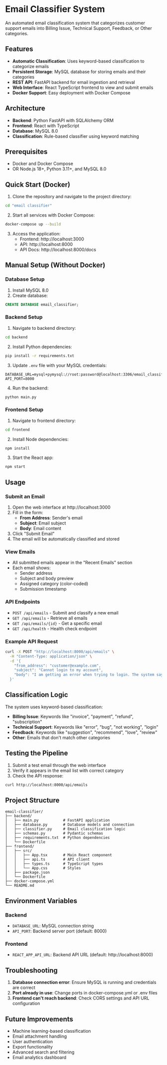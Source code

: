 # Email Classifier System

An automated email classification system that categorizes customer support emails into Billing Issue, Technical Support, Feedback, or Other categories.

## Features

- **Automatic Classification**: Uses keyword-based classification to categorize emails
- **Persistent Storage**: MySQL database for storing emails and their categories
- **REST API**: FastAPI backend for email ingestion and retrieval
- **Web Interface**: React TypeScript frontend to view and submit emails
- **Docker Support**: Easy deployment with Docker Compose

## Architecture

- **Backend**: Python FastAPI with SQLAlchemy ORM
- **Frontend**: React with TypeScript
- **Database**: MySQL 8.0
- **Classification**: Rule-based classifier using keyword matching

## Prerequisites

- Docker and Docker Compose
- OR Node.js 18+, Python 3.11+, and MySQL 8.0

## Quick Start (Docker)

1. Clone the repository and navigate to the project directory:
```bash
cd "email classifier"
```

2. Start all services with Docker Compose:
```bash
docker-compose up --build
```

3. Access the application:
   - Frontend: http://localhost:3000
   - API: http://localhost:8000
   - API Docs: http://localhost:8000/docs

## Manual Setup (Without Docker)

### Database Setup

1. Install MySQL 8.0
2. Create database:
```sql
CREATE DATABASE email_classifier;
```

### Backend Setup

1. Navigate to backend directory:
```bash
cd backend
```

2. Install Python dependencies:
```bash
pip install -r requirements.txt
```

3. Update `.env` file with your MySQL credentials:
```
DATABASE_URL=mysql+pymysql://root:password@localhost:3306/email_classifier
API_PORT=8000
```

4. Run the backend:
```bash
python main.py
```

### Frontend Setup

1. Navigate to frontend directory:
```bash
cd frontend
```

2. Install Node dependencies:
```bash
npm install
```

3. Start the React app:
```bash
npm start
```

## Usage

### Submit an Email

1. Open the web interface at http://localhost:3000
2. Fill in the form:
   - **From Address**: Sender's email
   - **Subject**: Email subject
   - **Body**: Email content
3. Click "Submit Email"
4. The email will be automatically classified and stored

### View Emails

- All submitted emails appear in the "Recent Emails" section
- Each email shows:
  - Sender address
  - Subject and body preview
  - Assigned category (color-coded)
  - Submission timestamp

### API Endpoints

- `POST /api/emails` - Submit and classify a new email
- `GET /api/emails` - Retrieve all emails
- `GET /api/emails/{id}` - Get a specific email
- `GET /api/health` - Health check endpoint

### Example API Request

```bash
curl -X POST "http://localhost:8000/api/emails" \
  -H "Content-Type: application/json" \
  -d '{
    "from_address": "customer@example.com",
    "subject": "Cannot login to my account",
    "body": "I am getting an error when trying to login. The system says my password is incorrect but I know it is right."
  }'
```

## Classification Logic

The system uses keyword-based classification:

- **Billing Issue**: Keywords like "invoice", "payment", "refund", "subscription"
- **Technical Support**: Keywords like "error", "bug", "not working", "login"
- **Feedback**: Keywords like "suggestion", "recommend", "love", "review"
- **Other**: Emails that don't match other categories

## Testing the Pipeline

1. Submit a test email through the web interface
2. Verify it appears in the email list with correct category
3. Check the API response:
```bash
curl http://localhost:8000/api/emails
```

## Project Structure

```
email-classifier/
├── backend/
│   ├── main.py           # FastAPI application
│   ├── database.py       # Database models and connection
│   ├── classifier.py     # Email classification logic
│   ├── schemas.py        # Pydantic schemas
│   ├── requirements.txt  # Python dependencies
│   └── Dockerfile
├── frontend/
│   ├── src/
│   │   ├── App.tsx       # Main React component
│   │   ├── api.ts        # API client
│   │   ├── types.ts      # TypeScript types
│   │   └── App.css       # Styles
│   ├── package.json
│   └── Dockerfile
├── docker-compose.yml
└── README.md
```

## Environment Variables

### Backend
- `DATABASE_URL`: MySQL connection string
- `API_PORT`: Backend server port (default: 8000)

### Frontend
- `REACT_APP_API_URL`: Backend API URL (default: http://localhost:8000)

## Troubleshooting

1. **Database connection error**: Ensure MySQL is running and credentials are correct
2. **Port already in use**: Change ports in docker-compose.yml or .env files
3. **Frontend can't reach backend**: Check CORS settings and API URL configuration

## Future Improvements

- Machine learning-based classification
- Email attachment handling
- User authentication
- Export functionality
- Advanced search and filtering
- Email analytics dashboard